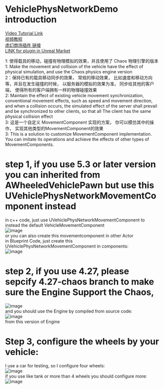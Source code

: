 # VehiclePhysNetworkDemo introduction

[Video Tutorial Link](https://youtu.be/JQ0SyWd1ykI)  
[视频教程](https://www.bilibili.com/video/BV1uN4y1v7ns/)  
[虚幻商场插件 链接](https://www.unrealengine.com/marketplace/zh-CN/product/VehiclePhysNetwork)  
[LINK for plugin in Unreal Market](https://www.unrealengine.com/marketplace/zh-CN/product/VehiclePhysNetwork)    

1: 使得载具的移动，碰撞有物理模拟的效果，并且使用了 Chaos 物理引擎的版本   
1: Make the movement and collision of the vehicle have the effect of physical simulation, and use the Chaos physics engine version   
2：保持已有的载具移动同步的效果， 常规的移动效果， 比如速度和移动方向等，并且在发生碰撞的时候， 以服务器的模拟的效果为准， 同步给其他的客户端， 使得所有的客户端拥有一样的物理碰撞效果   
2: Maintain the effect of existing vehicle movement synchronization, conventional movement effects, such as speed and movement direction, and when a collision occurs, the simulated effect of the server shall prevail and be synchronized to other clients, so that all The client has the same physical collision effect   
3: 这是一个自定义 MovementComponent 实现的方案， 你可以模仿其中的操作， 实现其他类型的MovementComponent的效果   
3: This is a solution to customize MovementComponent implementation. You can imitate its operations and achieve the effects of other types of MovementComponents.    

# step 1, if you use 5.3 or later version you can inherited from AWheeledVehiclePawn but use this UVehiclePhysNetworkMovementComponent instead
in c++ code, just use UVehiclePhysNetworkMovementComponent to instead the default VehicleMovementComponent    
![image](https://github.com/WanWanHa/MarketPlaceDemo/assets/8192020/8f14929c-95a4-4199-aa0b-563d8765b867)   
or you can also create this movementcomponent in other Actor    
in Blueprint Code, just create this UVehiclePhysNetworkMovementComponent in components:   
![image](https://github.com/WanWanHa/MarketPlaceDemo/assets/8192020/2f45382d-f1dd-45a3-9bb3-7c9c3d0dfe56)   

# step 2, if you use 4.27, please sepcify 4.27-chaos branch to make sure the Engine Support the Chaos,    
![image](https://github.com/WanWanHa/MarketPlaceDemo/assets/8192020/e2ccef4d-bd98-416c-9bc2-59ddac83358f)    
and you should use the Engine by compiled from source code:   
![image](https://github.com/WanWanHa/MarketPlaceDemo/assets/8192020/af937787-0555-447e-8895-032fc1ae60a4)    
from this version of Engine    



# Step 3, configure the wheels by your vehicle:     
I use a car for testing, so I configure four wheels:    
![image](https://github.com/WanWanHa/MarketPlaceDemo/assets/8192020/29efce13-3c08-4b9f-9b3d-0f93e9d0c9ec)    
if you use like tank or more than 4 wheels you should configure more:   
![image](https://github.com/WanWanHa/MarketPlaceDemo/assets/8192020/411c2b40-a074-4221-aeeb-138faef77316)   


